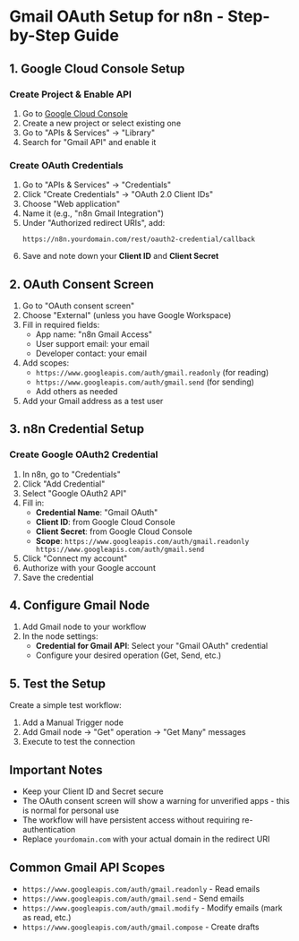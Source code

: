 # Gmail OAuth Setup for n8n - Step-by-Step Guide

## 1. Google Cloud Console Setup

### Create Project & Enable API

1. Go to [Google Cloud Console](https://console.cloud.google.com)
2. Create a new project or select existing one
3. Go to "APIs & Services" → "Library"
4. Search for "Gmail API" and enable it

### Create OAuth Credentials

1. Go to "APIs & Services" → "Credentials"
2. Click "Create Credentials" → "OAuth 2.0 Client IDs"
3. Choose "Web application"
4. Name it (e.g., "n8n Gmail Integration")
5. Under "Authorized redirect URIs", add:
   ```
   https://n8n.yourdomain.com/rest/oauth2-credential/callback
   ```
6. Save and note down your **Client ID** and **Client Secret**

## 2. OAuth Consent Screen

1. Go to "OAuth consent screen"
2. Choose "External" (unless you have Google Workspace)
3. Fill in required fields:
   - App name: "n8n Gmail Access"
   - User support email: your email
   - Developer contact: your email
4. Add scopes:
   - `https://www.googleapis.com/auth/gmail.readonly` (for reading)
   - `https://www.googleapis.com/auth/gmail.send` (for sending)
   - Add others as needed
5. Add your Gmail address as a test user

## 3. n8n Credential Setup

### Create Google OAuth2 Credential

1. In n8n, go to "Credentials"
2. Click "Add Credential"
3. Select "Google OAuth2 API"
4. Fill in:
   - **Credential Name**: "Gmail OAuth"
   - **Client ID**: from Google Cloud Console
   - **Client Secret**: from Google Cloud Console
   - **Scope**: `https://www.googleapis.com/auth/gmail.readonly https://www.googleapis.com/auth/gmail.send`
5. Click "Connect my account"
6. Authorize with your Google account
7. Save the credential

## 4. Configure Gmail Node

1. Add Gmail node to your workflow
2. In the node settings:
   - **Credential for Gmail API**: Select your "Gmail OAuth" credential
   - Configure your desired operation (Get, Send, etc.)

## 5. Test the Setup

Create a simple test workflow:

1. Add a Manual Trigger node
2. Add Gmail node → "Get" operation → "Get Many" messages
3. Execute to test the connection

## Important Notes

- Keep your Client ID and Secret secure
- The OAuth consent screen will show a warning for unverified apps - this is normal for personal use
- The workflow will have persistent access without requiring re-authentication
- Replace `yourdomain.com` with your actual domain in the redirect URI

## Common Gmail API Scopes

- `https://www.googleapis.com/auth/gmail.readonly` - Read emails
- `https://www.googleapis.com/auth/gmail.send` - Send emails
- `https://www.googleapis.com/auth/gmail.modify` - Modify emails (mark as read, etc.)
- `https://www.googleapis.com/auth/gmail.compose` - Create drafts
